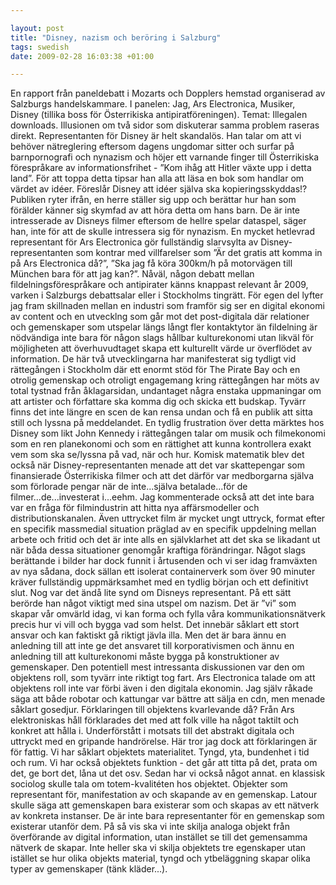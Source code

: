 ```yaml
--- 

layout: post
title: "Disney, nazism och beröring i Salzburg" 
tags: swedish 
date: 2009-02-28 16:03:38 +01:00 

---
```


En rapport från paneldebatt i Mozarts och Dopplers hemstad organiserad av Salzburgs handelskammare. I panelen: Jag, Ars Electronica, Musiker, Disney (tillika boss för Österrikiska antipiratföreningen). Temat: Illegalen downloads. Illusionen om två sidor som diskuterar samma problem raseras direkt. Representanten för Disney är helt skandalös. Han talar om att vi behöver nätreglering eftersom dagens ungdomar sitter och surfar på barnpornografi och nynazism och höjer ett varnande finger till Österrikiska förespråkare av informationsfrihet - ”Kom ihåg att Hitler växte upp i detta land”. För att toppa detta tipsar han alla att läsa en bok som handlar om värdet av idéer. Föreslår Disney att idéer själva ska kopieringsskyddas!? Publiken ryter ifrån, en herre ställer sig upp och berättar hur han som förälder känner sig skymfad av att höra detta om hans barn. De är inte intresserade av Disneys filmer eftersom de hellre spelar dataspel, säger han, inte för att de skulle intressera sig för nynazism. En mycket hetlevrad representant för Ars Electronica gör fullständig slarvsylta av Disney-representanten som kontrar med villfarelser som ”Är det gratis att komma in på Ars Electronica då?”, ”Ska jag få köra 300km/h på motorvägen till München bara för att jag kan?”. Nåväl, någon debatt mellan fildelningsförespråkare och antipirater känns knappast relevant år 2009, varken i Salzburgs debattsalar eller i Stockholms tingrätt. För egen del lyfter jag fram skillnaden mellan en industri som framför sig ser en digital ekonomi av content och en utvecklng som går mot det post-digitala där relationer och gemenskaper som utspelar längs långt fler kontaktytor än fildelning är nödvändiga inte bara för någon slags hållbar kulturekonomi utan likväl för möjligheten att överhuvudtaget skapa ett kulturellt värde ur överflödet av information. De här två utvecklingarna har manifesterat sig tydligt vid rättegången i Stockholm där ett enormt stöd för The Pirate Bay och en otrolig gemenskap och otroligt engagemang kring rättegången har möts av total tystnad från åklagarsidan, undantaget några enstaka uppmaningar om att artister och författare ska komma dig och skicka ett budskap. Tyvärr finns det inte längre en scen de kan rensa undan och få en publik att sitta still och lyssna på meddelandet. En tydlig frustration över detta märktes hos Disney som likt John Kennedy i rättegången talar om musik och filmekonomi som en ren planekonomi och som en rättighet att kunna kontrollera exakt vem som ska se/lyssna på vad, när och hur. Komisk matematik blev det också när Disney-representanten menade att det var skattepengar som finansierade Österrikiska filmer och att det därför var medborgarna själva som förlorade pengar när de inte...själva betalade...för de filmer...de...investerat i...eehm. Jag kommenterade också att det inte bara var en fråga för filmindustrin att hitta nya affärsmodeller och distributionskanalen. Även uttrycket film är mycket ungt uttryck, format efter en specifik massmedial situation präglad av en specifik uppdelning mellan arbete och fritid och det är inte alls en självklarhet att det ska se likadant ut när båda dessa situationer genomgår kraftiga förändringar. Något slags berättande i bilder har dock funnit i årtusenden och vi ser idag framväxten av nya sådana, dock sällan ett isolerat containerverk som över 90 minuter kräver fullständig uppmärksamhet med en tydlig början och ett definitivt slut. Nog var det ändå lite synd om Disneys representant. På ett sätt berörde han något viktigt med sina utspel om nazism. Det är ”vi” som skapar vår omvärld idag, vi kan forma och fylla våra kommunikationsnätverk precis hur vi vill och bygga vad som helst. Det innebär såklart ett stort ansvar och kan faktiskt gå riktigt jävla illa. Men det är bara ännu en anledning till att inte ge det ansvaret till korporativismen och ännu en anledning till att kulturekonomi måste bygga på konstruktioner av gemenskaper. Den potentiell mest intressanta diskussionen var den om objektens roll, som tyvärr inte riktigt tog fart. Ars Electronica talade om att objektens roll inte var förbi även i den digitala ekonomin. Jag själv råkade säga att både robotar och kattungar var bättre att sälja en cdn, men menade såklart gosedjur. Förklaringen till objektens kvarlevande då? Från Ars elektroniskas håll förklarades det med att folk ville ha något taktilt och konkret att hålla i. Underförstått i motsats till det abstrakt digitala och uttryckt med en gripande handrörelse. Här tror jag dock att förklaringen är för fattig. Vi har såklart objektets materialitet. Tyngd, yta, bundenhet i tid och rum. Vi har också objektets funktion - det går att titta på det, prata om det, ge bort det, låna ut det osv. Sedan har vi också något annat. en klassisk sociolog skulle tala om totem-kvalitéten hos objektet. Objekter som representant för, manifestation av och skapande av en gemenskap. Latour skulle säga att gemenskapen bara existerar som och skapas av ett nätverk av konkreta instanser. De är inte bara representanter för en gemenskap som existerar utanför dem. På så vis ska vi inte skilja analoga objekt från överförande av digital information, utan instället se till det gemensamma nätverk de skapar. Inte heller ska vi skilja objektets tre egenskaper utan istället se hur olika objekts material, tyngd och ytbeläggning skapar olika typer av gemenskaper (tänk kläder...). 
